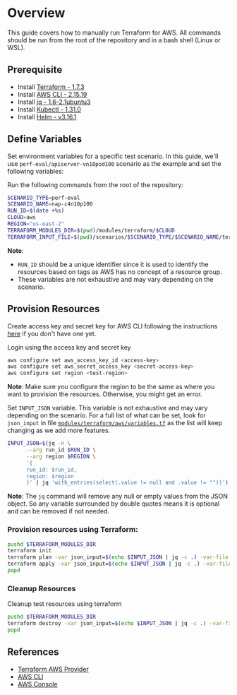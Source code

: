 # Overview

This guide covers how to manually run Terraform for AWS. All commands should be run from the root of the repository and in a bash shell (Linux or WSL).

## Prerequisite

* Install [Terraform - 1.7.3](https://developer.hashicorp.com/terraform/tutorials/azure-get-started/install-cli)
* Install [AWS CLI - 2.15.19](https://docs.aws.amazon.com/cli/latest/userguide/install-cliv2-linux.html)
* Install [jq - 1.6-2.1ubuntu3](https://stedolan.github.io/jq/download/)
* Install [Kubectl - 1.31.0](https://kubernetes.io/docs/tasks/tools/install-kubectl-linux/)
* Install [Helm - v3.16.1](https://helm.sh/docs/intro/install/)

## Define Variables

Set environment variables for a specific test scenario. In this guide, we'll use `perf-eval/apiserver-vn10pod100` scenario as the example and set the following variables:

Run the following commands from the root of the repository:
```bash
SCENARIO_TYPE=perf-eval
SCENARIO_NAME=nap-c4n10p100
RUN_ID=$(date +%s)
CLOUD=aws
REGION="us-east-2"
TERRAFORM_MODULES_DIR=$(pwd)/modules/terraform/$CLOUD
TERRAFORM_INPUT_FILE=$(pwd)/scenarios/$SCENARIO_TYPE/$SCENARIO_NAME/terraform-inputs/${CLOUD}.tfvars
```

**Note**:

* `RUN_ID` should be a unique identifier since it is used to identify the resources based on tags as AWS has no concept of a resource group.
* These variables are not exhaustive and may vary depending on the scenario.

## Provision Resources

Create access key and secret key for AWS CLI following the instructions [here](https://docs.aws.amazon.com/IAM/latest/UserGuide/id_credentials_access-keys.html#Using_CreateAccessKey) if you don't have one yet.

Login using the access key and secret key

```bash
aws configure set aws_access_key_id <access-key>
aws configure set aws_secret_access_key <secret-access-key>
aws configure set region <test-region>
```

**Note**: Make sure you configure the region to be the same as where you want to provision the resources. Otherwise, you might get an error.

Set `INPUT_JSON` variable. This variable is not exhaustive and may vary depending on the scenario. For a full list of what can be set, look for `json_input` in file [`modules/terraform/aws/variables.tf`](../../../modules/terraform/aws/variables.tf) as the list will keep changing as we add more features.

```bash
INPUT_JSON=$(jq -n \
      --arg run_id $RUN_ID \
      --arg region $REGION \
      '{
      run_id: $run_id,
      region: $region
      }' | jq 'with_entries(select(.value != null and .value != ""))')
```
**Note**: The `jq` command will remove any null or empty values from the JSON object. So any variable surrounded by double quotes means it is optional and can be removed if not needed.

### Provision resources using Terraform:
```bash
pushd $TERRAFORM_MODULES_DIR
terraform init
terraform plan -var json_input=$(echo $INPUT_JSON | jq -c .) -var-file $TERRAFORM_INPUT_FILE -var current_time=$(date -uIseconds |  sed 's/+00:00/Z/')
terraform apply -var json_input=$(echo $INPUT_JSON | jq -c .) -var-file $TERRAFORM_INPUT_FILE -var current_time=$(date -uIseconds |  sed 's/+00:00/Z/')
popd
```

### Cleanup Resources
Cleanup test resources using terraform
```bash 
pushd $TERRAFORM_MODULES_DIR
terraform destroy -var json_input=$(echo $INPUT_JSON | jq -c .) -var-file $TERRAFORM_INPUT_FILE
popd
```

## References

* [Terraform AWS Provider](https://www.terraform.io/docs/providers/aws/index.html)
* [AWS CLI](https://docs.aws.amazon.com/cli/latest/)
* [AWS Console](https://aws.amazon.com/console/)
